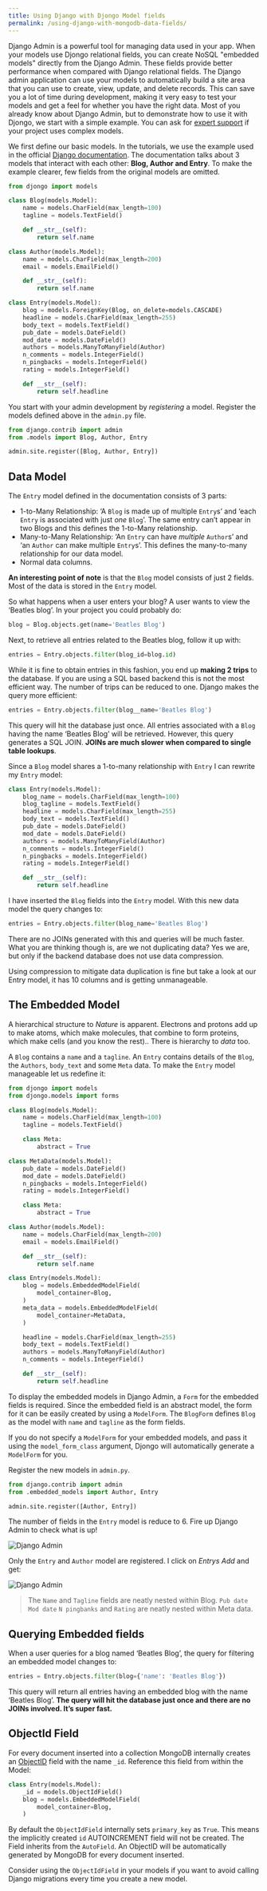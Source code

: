 ```yaml
---
title: Using Django with Djongo Model fields
permalink: /using-django-with-mongodb-data-fields/
---
```



Django Admin is a powerful tool for managing data used in your app. When your models use Djongo relational fields,  you can create NoSQL "embedded models" directly from the Django Admin. These fields provide better performance when compared with Django relational fields.
The Django admin application can use your models to automatically build a site area that you can use to create, view, update, and delete records. This can save you a lot of time during development, making it very easy to test your models and get a feel for whether you have the right data. Most of you already know about Django Admin, but to demonstrate how to use it with Djongo, we start with a simple example. You can ask for [expert support](/djongo/support/) if your project uses complex models. 

We first define our basic models. In the tutorials, we use the example used in the official [Django documentation](https://docs.djangoproject.com/en/2.0/topics/db/queries/). The documentation talks about 3 models that interact with each other: **Blog, Author and Entry**. To make the example clearer, few fields from the original models are omitted. 

```python
from djongo import models

class Blog(models.Model):
    name = models.CharField(max_length=100)
    tagline = models.TextField()

    def __str__(self):
        return self.name

class Author(models.Model):
    name = models.CharField(max_length=200)
    email = models.EmailField()

    def __str__(self):
        return self.name

class Entry(models.Model):
    blog = models.ForeignKey(Blog, on_delete=models.CASCADE)
    headline = models.CharField(max_length=255)
    body_text = models.TextField()
    pub_date = models.DateField()
    mod_date = models.DateField()
    authors = models.ManyToManyField(Author)
    n_comments = models.IntegerField()
    n_pingbacks = models.IntegerField()
    rating = models.IntegerField()

    def __str__(self):
        return self.headline
```

You start with your admin development by *registering* a model. Register the models defined above in the `admin.py` file.

```python
from django.contrib import admin
from .models import Blog, Author, Entry

admin.site.register([Blog, Author, Entry])
```

## Data Model

The `Entry` model defined in the documentation consists of 3 parts:
* 1-to-Many Relationship: ‘A `Blog` is made up of multiple `Entry`s’ and ‘each `Entry` is associated with just *one* `Blog`’. The same entry can’t appear in two Blogs and this defines the 1-to-Many relationship.
* Many-to-Many Relationship: ‘An `Entry` can have *multiple* `Author`s’ and ‘an `Author` can make multiple `Entry`s’. This defines the many-to-many relationship for our data model.
* Normal data columns.

**An interesting point of note** is that the `Blog` model consists of just 2 fields. Most of the data is stored in the `Entry` model.

So what happens when a user enters your blog? A user wants to view the ‘Beatles blog’. In your project you could probably do:

```python
blog = Blog.objects.get(name='Beatles Blog')
```
Next, to retrieve all entries related to the Beatles blog, follow it up with:

```python
entries = Entry.objects.filter(blog_id=blog.id)
```

While it is fine to obtain entries in this fashion, you end up **making 2 trips** to the database. If you are using a SQL based backend this is not the most efficient way. The number of trips can be reduced to one. Django makes the query more efficient:

```python
entries = Entry.objects.filter(blog__name='Beatles Blog')
```

This query will hit the database just once. All entries associated with a `Blog` having the name ‘Beatles Blog’ will be retrieved. However, this query generates a SQL JOIN. **JOINs are much slower when compared to single table lookups**.

Since a `Blog` model shares a 1-to-many relationship with `Entry` I can rewrite my `Entry` model:

```python
class Entry(models.Model):
    blog_name = models.CharField(max_length=100)
    blog_tagline = models.TextField()
    headline = models.CharField(max_length=255)
    body_text = models.TextField()
    pub_date = models.DateField()
    mod_date = models.DateField()
    authors = models.ManyToManyField(Author)
    n_comments = models.IntegerField()
    n_pingbacks = models.IntegerField()
    rating = models.IntegerField()

    def __str__(self):
        return self.headline
```

I have inserted the `Blog` fields into the `Entry` model. With this new data model the query changes to:

```python
entries = Entry.objects.filter(blog_name='Beatles Blog')
```

There are no JOINs generated with this and queries will be much faster. What you are thinking though is, are we  not duplicating data? Yes we are, but only if the backend database does not use data compression.

Using compression to mitigate data duplication is fine but take a look at our Entry model, it has 10 columns and is getting unmanageable.

## The Embedded Model

A hierarchical structure to *Nature* is apparent. Electrons and protons add up to make atoms, which make molecules, that combine to form proteins, which make cells (and you know the rest).. There is hierarchy to *data* too.

A `Blog` contains a `name` and a `tagline`. An `Entry` contains details of the `Blog`, the `Authors`, `body_text` and some `Meta` data. To make the `Entry` model manageable let us redefine it:

```python
from djongo import models
from djongo.models import forms

class Blog(models.Model):
    name = models.CharField(max_length=100)
    tagline = models.TextField()

    class Meta:
        abstract = True

class MetaData(models.Model):
    pub_date = models.DateField()
    mod_date = models.DateField()
    n_pingbacks = models.IntegerField()
    rating = models.IntegerField()

    class Meta:
        abstract = True

class Author(models.Model):
    name = models.CharField(max_length=200)
    email = models.EmailField()

    def __str__(self):
        return self.name

class Entry(models.Model):
    blog = models.EmbeddedModelField(
        model_container=Blog,
    )
    meta_data = models.EmbeddedModelField(
        model_container=MetaData,
    )

    headline = models.CharField(max_length=255)
    body_text = models.TextField()
    authors = models.ManyToManyField(Author)
    n_comments = models.IntegerField()

    def __str__(self):
        return self.headline
```

To display the embedded models in Django Admin, a `Form` for the embedded fields is required. Since the embedded field is an abstract model, the form for it can be easily created by using a `ModelForm`. The `BlogForm` defines `Blog` as the model with `name` and `tagline` as the form fields. 

If you do not specify a `ModelForm` for your embedded models, and pass it using the `model_form_class` argument, Djongo will automatically generate a `ModelForm` for you.

Register the new models in `admin.py`. 

```python
from django.contrib import admin
from .embedded_models import Author, Entry

admin.site.register([Author, Entry])
```

The number of fields in the `Entry` model is reduce to 6. Fire up Django Admin to check what is up!
 
![Django Admin](/djongo/assets/images/embedded-admin.png)

Only the `Entry` and `Author` model are registered. I click on *Entrys Add* and get:

![Django Admin](/djongo/assets/images/embedded-nested.png)


> The `Name` and `Tagline` fields are neatly nested within Blog. `Pub date` `Mod date` `N pingbanks` and `Rating` are neatly nested within Meta data.

## Querying Embedded fields

When a user queries for a blog named ‘Beatles Blog’, the query for filtering an embedded model changes to:

```python
entries = Entry.objects.filter(blog={'name': 'Beatles Blog'})
```

This query will return all entries having an embedded blog with the name ‘Beatles Blog’. **The query will hit the database just once and there are no JOINs involved. It’s super fast.**

## ObjectId Field

For every document inserted into a collection MongoDB internally creates an [ObjectID](https://docs.mongodb.com/manual/reference/method/ObjectId/) field with the name `_id`. Reference this field from within the Model:

```python
class Entry(models.Model):
    _id = models.ObjectIdField()
    blog = models.EmbeddedModelField(
        model_container=Blog,
    )
```

By default the `ObjectIdField` internally sets `primary_key` as `True`. This means the implicitly created `id` AUTOINCREMENT field will not be created. The Field inherits from the `AutoField`. An ObjectID will be automatically generated by MongoDB for every document inserted. 

Consider using the `ObjectIdField` in your models if you want to avoid calling Django migrations every time you create a new model.

